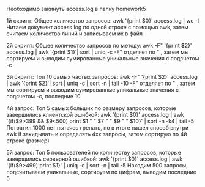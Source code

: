 Необходимо закинуть access.log в папку homework5

1й скрипт:
Общее количество запросов:
awk '{print $0}' access.log | wc -l 
Читаем документ access.log по одной строке с помощью awk, затем считаем количество линий и записываем их в файл

2й скрипт:
Общее количество запросов по методу:
awk -F\" '{print $2}' access.log | awk '{print $1}'| sort | uniq -c
-F\" отделяет по " , затем мы сортируем и выводим сумированные уникальные значения с подсчетом -с

3й скрипт:
Топ 10 самых частых запросов:
awk -F\" '{print $2}' access.log | awk '{print $2}'| sort | uniq -c | sort -n | tail -10
-F\" отделяет по " , затем мы сортируем и выводим сумированные уникальные значения с подсчетом -с, последние 10

4й запрос: 
Топ 5 самых больших по размеру запросов, которые завершились клиентской ошибкой:
awk  '{print $0}' access.log | awk '{if($9>399 && $9<500) print $1 " " $7 " " $9 " " $10}' | sort -n -k4 | tail -5
Потратил 1000 лет пытаясь грепать, но в итоге нашел способ внутри awk if закидывать и определять 4хх запросы,
затем сортирую по 4й строке (размер)

5й запрос:
Топ 5 пользователей по количеству запросов, которые заверщились серверной ошибкой:
awk  '{print $0}' access.log | awk '{if($9>499) print $1}' | uniq -c | sort -n | tail -5
Находим 500 запросы, подсчитываем уникальные, сортируем по цифрам, выводим последние 5
